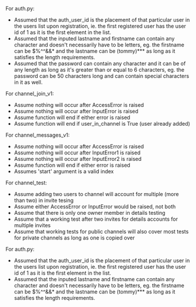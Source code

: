 For auth.py:
- Assumed that the auth_user_id is the placement of that particular user in the users list upon registration, ie. the first registered user has the user id of 1 as it is the first element in the list.
- Assumed that the inputed lastname and firstname can contain any character and doesn't necessarily have to be letters, eg. the firstname can be $%^^&&* and the lastname can be (tommy)*** as long as it satisfies the length requirements.
- Assumed that the password can contain any character and it can be of any length as long as it's greater than or equal to 6 characters, eg. the password can be 50 characters long and can contain special characters in it as well.



For channel_join_v1:
- Assume nothing will occur after AccessError is raised
- Assume nothing will occur after InputError is raised
- Assume function will end if either error is raised
- Assume function will end if user_in_channel is True (user already added)

For channel_messages_v1:
- Assume nothing will occur after AccessError is raised
- Assume nothing will occur after InputError1 is raised
- Assume nothing will occur after InputError2 is raised
- Assume function will end if either error is raised
- Assumes 'start' argument is a valid index

For channel_test:
- Assume adding two users to channel will account for multiple (more than two) in invite tesing 
- Assume either AccessError or InputError would be raised, not both
- Assume that there is only one owner member in details testing
- Assume that a working test after two invites for details accounts for multiple invites 
- Assume that working tests for public channels will also cover most tests for private channels as long as one is copied over

For auth.py:
- Assumed that the auth_user_id is the placement of that particular user in the users list upon registration, 
  ie. the first registered user has the user id of 1 as it is the first element in the list.
- Assumed that the inputed lastname and firstname can contain any character and doesn't necessarily have to be letters, 
  eg. the firstname can be $%^^&&* and the lastname can be (tommy)*** as long as it satisfies the length requirements.

